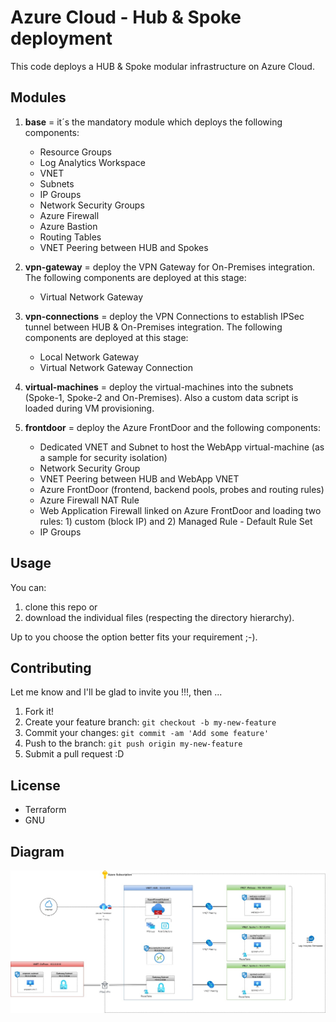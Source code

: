 # Azure Cloud - Hub & Spoke deployment

This code deploys a HUB & Spoke modular infrastructure on Azure Cloud. 

## Modules

1. <b>base</b> = it´s the mandatory module which deploys the following components:
    - Resource Groups
    - Log Analytics Workspace
    - VNET
    - Subnets
    - IP Groups
    - Network Security Groups
    - Azure Firewall
    - Azure Bastion
    - Routing Tables
    - VNET Peering between HUB and Spokes

2. <b>vpn-gateway</b> = deploy the VPN Gateway for On-Premises integration. The following components are deployed at this stage:
    - Virtual Network Gateway

3. <b>vpn-connections</b> = deploy the VPN Connections to establish IPSec tunnel between HUB & On-Premises integration. The following components are deployed at this stage:
    - Local Network Gateway
    - Virtual Network Gateway Connection

4. <b>virtual-machines</b> = deploy the virtual-machines into the subnets (Spoke-1, Spoke-2 and On-Premises). Also a custom data script is loaded during VM provisioning.

5. <b>frontdoor</b> = deploy the Azure FrontDoor and the following components:
    - Dedicated VNET and Subnet to host the WebApp virtual-machine (as a sample for security isolation)
    - Network Security Group
    - VNET Peering between HUB and WebApp VNET
    - Azure FrontDoor (frontend, backend pools, probes and routing rules)
    - Azure Firewall NAT Rule
    - Web Application Firewall linked on Azure FrontDoor and loading two rules: 1) custom (block IP) and 2) Managed Rule - Default Rule Set
    - IP Groups

## Usage

You can:
1. clone this repo or
2. download the individual files (respecting the directory hierarchy). 

Up to you choose the option better fits your requirement ;-).

## Contributing

Let me know and I'll be glad to invite you !!!, then ...

1. Fork it!
2. Create your feature branch: `git checkout -b my-new-feature`
3. Commit your changes: `git commit -am 'Add some feature'`
4. Push to the branch: `git push origin my-new-feature`
5. Submit a pull request :D

## License

- Terraform
- GNU

## Diagram
![Hub-Spoke-Diagram](https://github.com/robertson-diasjr/azure/blob/master/hub-spoke/Diagram.jpg)
